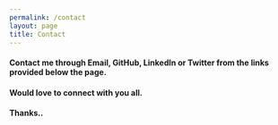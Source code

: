 ```yaml
---
permalink: /contact
layout: page
title: Contact
---
```


#### Contact me through Email, GitHub, LinkedIn or Twitter from the links provided below the page.


#### Would love to connect with you all.

#### Thanks..
